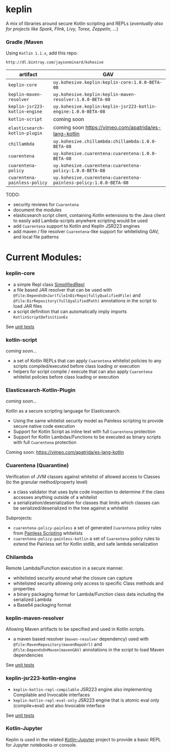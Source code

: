 # keplin

A mix of libraries around secure Kotlin scripting and REPLs (_eventually also for projects like Spark, Flink, Livy, Toree, Zeppelin, ..._)

### Gradle /Maven

Using `Kotlin 1.1.x`, add this repo:

```
http://dl.bintray.com/jaysonminard/kohesive
```

|artifact|GAV|
|---|---|
|`keplin-core`|`uy.kohesive.keplin:keplin-core:1.0.0-BETA-08`|
|`keplin-maven-resolver`|`uy.kohesive.keplin:keplin-maven-resolver:1.0.0-BETA-08`|
|`keplin-jsr223-kotlin-engine`|`uy.kohesive.keplin:keplin-jsr223-kotlin-engine:1.0.0-BETA-08`|
|`kotlin-script`|coming soon|
|`elasticsearch-kotlin-plugin`|coming soon https://vimeo.com/apatrida/es-lang-kotlin |
|`chillambda`|`uy.kohesive.chillambda:chillambda:1.0.0-BETA-08`|
|`cuarentena`|`uy.kohesive.cuarentena:cuarentena:1.0.0-BETA-08`|
|`cuarentena-policy`|`uy.kohesive.cuarentena:cuarentena-policy:1.0.0-BETA-08`|
|`cuarentena-painless-policy`|`uy.kohesive.cuarentena:cuarentena-painless-policy:1.0.0-BETA-08`|

TODO:  

* security reviews for `Cuarentena`
* document the modules
* elasticsearch script client, containing Kotlin extensions to the Java client to easily add Lambda-scripts anywhere scripting would be used
* add `Cuarentena` support to Kotlin and Keplin JSR223 engines
* add maven / file resolver `Cuarentena`-like support for whitelisting GAV, and local file patterns

# Current Modules:

### keplin-core

* a simple Repl class [SimplifiedRepl](./core/src/main/kotlin/uy/kohesive/keplin/kotlin/script/SimplifiedRepl.kt)
* a file based JAR resolver that can be used with `@file:DependsOnJar(fileInDirRepo|fullyQualifiedFile)` and `@file:DirRepository(fullQyalifiedPath)` annotations in the script to load JAR files
* a script definition that can automatically imply imports `KotlinScriptDefinitionEx`

See [unit tests](./core/src/test/kotlin/uy/kohesive/keplin/kotlin/script)

### kotlin-script

_coming soon..._

* a set of Kotlin REPLs that can apply `Cuarentena` whitelist policies to any scripts compiled/executed before class loading or execution
* helpers for script compile / execute that can also apply `Cuarentena` whitelist policies before class loading or execution

### Elasticsearch-Kotlin-Plugin

_coming soon..._

Kotlin as a secure scripting language for Elasticsearch.  

* Using the same whitelist security model as Painless scripting to provide secure native code execution
* Support for Kotlin Script as inline text with full `Cuarentena` protection
* Support for Kotlin Lambdas/Functions to be executed as binary scripts with full `Cuarentena` protection

Coming soon:  https://vimeo.com/apatrida/es-lang-kotlin

### Cuarentena (Quarantine)

Verification of JVM classes against whitelist of allowed access to Classes (to the granular method/property level)

* a class validator that uses byte code inspection to determine if the class accesses anything outside of a whitelist
* a serialization/deserialization for classes that limits which classes can be serialized/deserialized in the tree against a whitelist

Subprojects:

* `cuarentena-policy-painless` a set of generated `Cuarentena` policy rules from [Painless Scripting](https://www.elastic.co/guide/en/elasticsearch/reference/master/modules-scripting-painless.html) whitelists
* `cuarentena-policy-painless-kotlin` a set of `Cuarentena` policy rules to extend the Painless set for Kotlin stdlib, and safe lambda serialization

### Chilambda

Remote Lambda/Function execution in a secure manner.

* whitelisted security around what the closure can capture
* whitelisted security allowing only access to specific Class methods and properties
* a binary packaging format for Lambda/Function class data including the serialized Lambda
* a Base64 packaging format

### keplin-maven-resolver

Allowing Maven artifacts to be specified and used in Kotlin scripts.

* a maven based resolver (`maven-resolver` dependency) used with `@file:MavenRepository(mavenRepoUrl)` and `@file:DependsOnMaven(mavenGAV)` annotations in the script to load Maven dependencies

See [unit tests](./maven-resolver/src/test/kotlin/uy/kohesive/keplin/kotlin/script/resolver/maven)

### keplin-jsr223-kotlin-engine

* `keplin-kotlin-repl-compilable` JSR223 engine also implementing Compilable and Invocable interfaces
* `keplin-kotlin-repl-eval-only` JSR223 engine that is atomic eval only (compile+eval) and also Invocable interface

See [unit tests](./jsr223-engine/src/test/kotlin/uy/kohesive/keplin/kotlin/script/jsr223)

### Kotlin-Jupyter 

Keplin is used in the related [Kotlin-Jupyter](https://github.com/ligee/kotlin-jupyter) project to provide a basic REPL for Jupyter notebooks or console.
